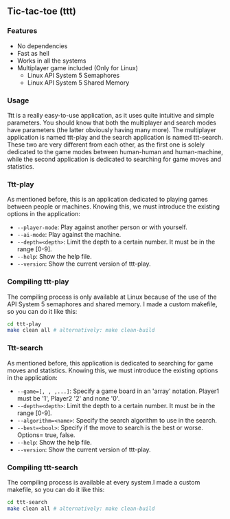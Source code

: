 ## Tic-tac-toe (ttt)

### Features
- No dependencies
- Fast as hell
- Works in all the systems
- Multiplayer game included (Only for Linux)
    - Linux API System 5 Semaphores
    - Linux API System 5 Shared Memory

### Usage
Ttt is a really easy-to-use application, as it uses quite intuitive and simple parameters. You should know that
both the multiplayer and search modes have parameters (the latter obviously having many more). The multiplayer 
application is named ttt-play and the search application is named ttt-search. These two are very different from
each other, as the first one is solely dedicated to the game modes between human-human and human-machine, while
the second application is dedicated to searching for game moves and statistics.

### Ttt-play
As mentioned before, this is an application dedicated to playing games between people or machines. Knowing this,
we must introduce the existing options in the application:

- `--player-mode`: Play against another person or with yourself.
- `--ai-mode`: Play against the machine.
- `--depth=<depth>`: Limit the depth to a certain number. It must be in the range [0-9].
- `--help`: Show the help file.
- `--version`: Show the current version of ttt-play.

### Compiling ttt-play
The compiling process is only available at Linux because of the use of the API System 5 semaphores and shared memory.
I made a custom makefile, so you can do it like this:
```bash
cd ttt-play
make clean all # alternatively: make clean-build
```

### Ttt-search
As mentioned before, this application is dedicated to searching for game moves and statistics. Knowing this, we must
introduce the existing options in the application:

- `--game=[, , ,...]`: Specify a game board in an 'array' notation. Player1 must be '1', Player2 '2' and none '0'.
- `--depth=<depth>`: Limit the depth to a certain number. It must be in the range [0-9].
- `--algorithm=<name>`: Specify the search algorithm to use in the search.
- `--best=<bool>`: Specify if the move to search is the best or worse. Options= true, false.
- `--help`: Show the help file.
- `--version`: Show the current version of ttt-play.

### Compiling ttt-search
The compiling process is available at every system.I made a custom makefile, so you can do it like this:
```bash
cd ttt-search
make clean all # alternatively: make clean-build
```

